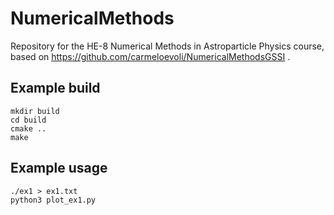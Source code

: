 # NumericalMethods

Repository for the HE-8 Numerical Methods in Astroparticle Physics course, based on https://github.com/carmeloevoli/NumericalMethodsGSSI . 

## Example build

```
mkdir build
cd build
cmake ..
make
```

## Example usage

```
./ex1 > ex1.txt
python3 plot_ex1.py
```
